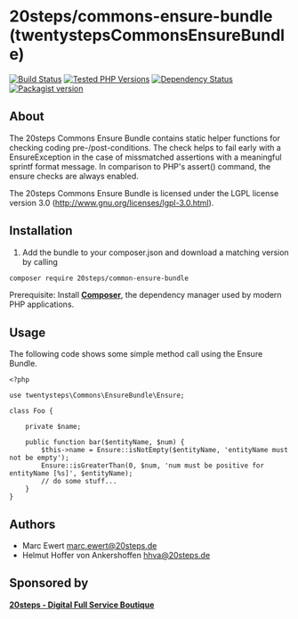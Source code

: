 # 20steps/commons-ensure-bundle (twentystepsCommonsEnsureBundle)

[![Build Status](https://travis-ci.org/20steps/commons-ensure-bundle.svg?branch=master)](https://travis-ci.org/20steps/commons-ensure-bundle)
[![Tested PHP Versions](http://php-eye.com/badge/20steps/commons-ensure-bundle/tested.svg)](https://travis-ci.org/20steps/commons-ensure-bundle)
[![Dependency Status](https://www.versioneye.com/user/projects/58542cc4ad9aa20040cc37f3/badge.svg?style=flat-square)](https://www.versioneye.com/user/projects/58542cc4ad9aa20040cc37f3)
[![Packagist version](https://img.shields.io/packagist/v/20steps/commons-ensure-bundle.svg)](https://packagist.org/packages/20steps/commons-ensure-bundle)


About
-----

The 20steps Commons Ensure Bundle contains static helper functions for checking coding pre-/post-conditions. The check
helps to fail early with a EnsureException in the case of missmatched assertions with a meaningful sprintf format
message. In comparison to PHP's assert() command, the ensure checks are always enabled.

The 20steps Commons Ensure Bundle is licensed under the LGPL license version 3.0 (http://www.gnu.org/licenses/lgpl-3.0.html).

Installation
------------

1. Add the bundle to your composer.json and download a matching version by calling

```bash
composer require 20steps/common-ensure-bundle
```

Prerequisite: Install [**Composer**][1], the dependency manager used by modern PHP applications.

Usage
-----

The following code shows some simple method call using the Ensure Bundle.

```
<?php

use twentysteps\Commons\EnsureBundle\Ensure;

class Foo {

    private $name;

    public function bar($entityName, $num) {
        $this->name = Ensure::isNotEmpty($entityName, 'entityName must not be empty');
        Ensure::isGreaterThan(0, $num, 'num must be positive for entityName [%s]', $entityName);
        // do some stuff...
    }
}
```

Authors
-------

* Marc Ewert <marc.ewert@20steps.de>
* Helmut Hoffer von Ankershoffen <hhva@20steps.de>

Sponsored by
------------

[**20steps - Digital Full Service Boutique**][2]

[1]:  https://getcomposer.org/
[2]:  https://20steps.de